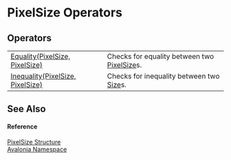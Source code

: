 # PixelSize Operators




## Operators
<table>
<tr>
<td><a href="M_Avalonia_PixelSize_op_Equality">Equality(PixelSize, PixelSize)</a></td>
<td>Checks for equality between two <a href="T_Avalonia_PixelSize">PixelSize</a>s.</td>
</tr>
<tr>
<td><a href="M_Avalonia_PixelSize_op_Inequality">Inequality(PixelSize, PixelSize)</a></td>
<td>Checks for inequality between two <a href="T_Avalonia_Size">Size</a>s.</td>
</tr>
</table>

## See Also


#### Reference
<a href="T_Avalonia_PixelSize">PixelSize Structure</a>  
<a href="N_Avalonia">Avalonia Namespace</a>  
